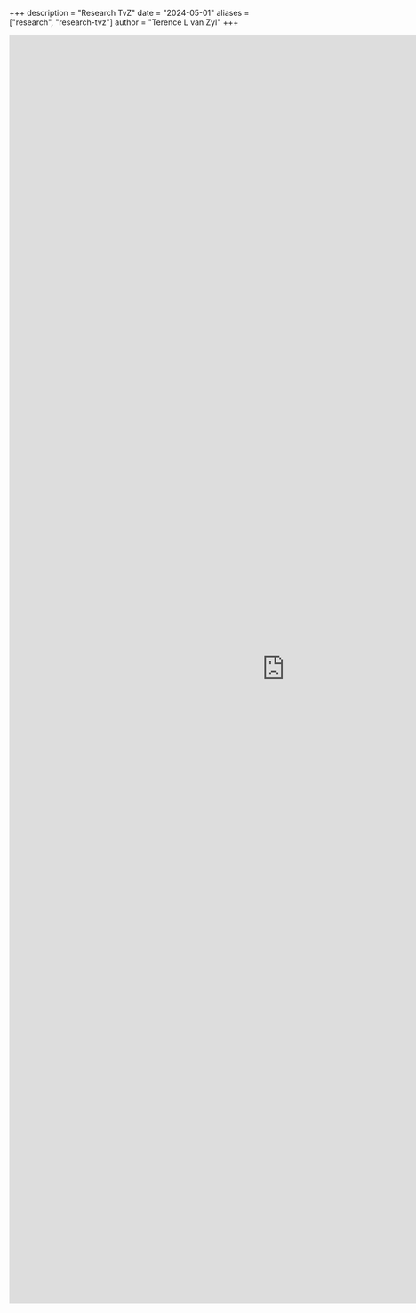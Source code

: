 +++
description = "Research TvZ"
date = "2024-05-01"
aliases = ["research", "research-tvz"]
author = "Terence L van Zyl"
+++
<iframe width="990" height="2284" frameborder="0"
src="https://docs.google.com/spreadsheets/d/e/2PACX-1vSn63EXJGcl7lv-mg05bQGZ7pGeo4KZAphRxKw2896CV9tsQAVijTJbn-Uo1cxthgxI5W3eqcYApVbv/pubhtml?gid=0&amp;single=true&amp;widget=false&amp;headers=false"></iframe>

<!-- #### Representation Learning

Machine learning requires strong priors/predicates, and a smaller amount of empirical risk minimization. Understanding the nature of data will lead to a formulation of appropriate priors/predicates for ML and in doing so allow for improved performance with fewer data. Currently, many approaches such as convolutional neural networks are not explicit about the priors/predicates used and as such cannot exploit this framework. The aim is to understand the nature of data and its structure at a fundamental level by ingesting the mathematical theory and translating it into experiments designs to test the theory. 

##### Transfer Learning

One area that relates directly to representation learning is that of transfer learning. Here we see if priors/predicates on one set of data can be transferred to another. The key question, however, is: What exactly is being transferred in transfer learning? Is it Low-level Features, High-level Features, Initialization, Hyper-parameters, Architecture or Sub-Architectures?

##### Similarity Learning

Another type of representation learning is that employed in similarity learning for Information Retrieval. The idea is to learn an embedding and/or metric which minimises the distance between similar data points and maximises the distance between dissimilar ones. The resulting embedding is a representation of the data. If the challenge of similarity learning was one of fitting points into space: Then finding an embedding that projects the points into 1 or 2 dimensions would be enough. We know it is possible to find a projection of the points into such a small space and achieve perfect mean average precision. However, this embedding would not generalise well to unseen classes in the domain. The real challenge then is finding a set of characteristic features of the domain that are discriminative of classes within the domain. For example colour is a characteristic feature of vehicles but if probably not that discriminative. The number of wheels on the other hand is a discriminative characteristic feature. 

##### Manifold Learning and Dimensionality Reduction

Intrinsic dimension for a data set can be thought of as the number of variables needed in a minimal representation of the data. Dimension reduction is the transformation of data from a high-dimensional space into a low-dimensional space so that the low-dimensional representation retains some meaningful properties of the original data, ideally close to its intrinsic dimension. One approach to simplification is to assume that the data of interest lie on an embedded non-linear manifold within the higher-dimensional space. Manifold learning seeks to find this embedding.

##### Sparse Dictionary Learning

Sparse dictionary representation learning aims to find a sparse representation of the input data that is a linear combination of some basic dictionary atoms as well as those atoms themselves.

##### Autoencoders

Autoencoders learn a representation for a set of data by training a learner to reconstruct its input after passing the data through a learned reduced non-linearity or encoding. The autoencoder tries to generate from the reduced encoding a representation as close as possible to its original input. The reduced encoding is considered to be an embedding of the data.

#### Prescriptive Analytics and Data-Driven Heuristic Optimisation

Data-driven process optimisation and control resides at the intersection of complex adaptive systems modelling and simulation, machine learning and heuristic optimisation. The outcome of which is the realisation of prescriptive analytics models that are applicable in diverse applications ranging from financial portfolio optimisation through predictive maintenance and industrial manufacturing process optimisation to epidemiology. Improving prescriptive analytics requires research into optimal control/reinforcement learning, complex adaptive systems simulation, time-series forecasting, learning representations and surrogate assisted evolutionary algorithms. Prescriptive analytics can lead to optimized decision making, ahead of time, for industrial process improvement. If we can predict (forecast/interpolate/extrapolate) an attribute of a process and infer causation then we can prescribe the set of actions going forward to minimise/maximise our future loss/reward. Arriving at this set of actions requires optimisation to take place.

#### Adaptive Non-parametric Techniques in Spatial-Temporal Data Analysis

Having an accurate heuristic method for determining k in the class of k-NN Kernel Density Estimators will allow us to use these techniques more effectively. However, although k-NN is a powerful tool for density estimation, current heuristics methods for determining k are sub-optimal when used on simulated data sets. In response to this problem, we propose to derive, implement and evaluate the accuracy of a new expectation maximisation algorithm for k selection.

#### Learning Complex Adaptive Systems

The only examples we have of "truly" learning adaptive systems are living organism that has been hypothesised to be complex adaptive signal regulatory systems. The aim is to formulate learning in complex adaptive signal regulatory systems to achieve AI.  -->

